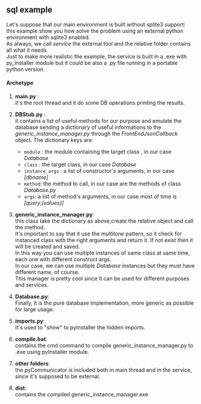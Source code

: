 ## sql example

Let's suppose that our main environment is built without splite3 support:  
this example show you how solve the problem using an external python environment with sqlite3 enabled.   
As always, we call *service* the external tool and the relative folder contains all what it needs.  
Just to make more realistic the example, the service is built in a .exe with py_installer module but it could be also a .py file running in a portable python version.  
  

#### Archetype

1. **main.py** :  
it's the root thread and it do some DB operations printing the results.  

2. **DBStub.py** :  
it contains a list of useful methods for our purpose and emulate the database sending a dictionary of useful informations to the *generic_instance_manager.py* through the *FrontEndJsonCallback* object. The dictionary keys are:
   * `module` : the module containing the target class , in our case *Database*
   * `class` : the target class, in our case *Database*
   * `instance_args` : a list of constructor's arguments, in our case *[dbname]*
   * `method`: the method to call,  in our case are the methods of class *Database.py*
   * `args`: a list of method's arguments, in our case most of time is *[query,(values)]*

3. **generic_instance_manager.py**:  
this class take the dictionary as above,create the relative object and call the method.  
It's important to say that it use the *multitone* pattern, so it check for instanced class with the right arguments and return it. If not exist then it will be created and saved.  
In this way you can use multiple instances of same class at same time, each one with different construct args.  
In our case, we can use multiple *Database* instances but they must have different name, of course.  
This manager is pretty cool since it can be used for different purposes and services.  

4. **Database.py**:  
Finally, it is the pure database implementation, more generic as possible for large usage.  

5. **imports.py**:  
It's used to "show" to pyInstaller the hidden imports.  

6. **compile.bat**:  
contains the cmd command to compile generic_instance_manager.py to .exe using pyInstaller module.  

7. **other folders**:  
the pyCommunicator is included both in main thread and in the service, since it's supposed to be external.  

8. **dist**:  
contains the compiled generic_instance_manager.exe
